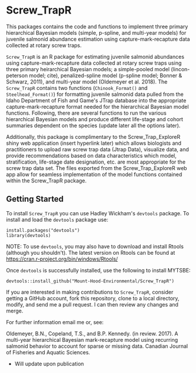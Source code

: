# Screw_TrapR
This packages contains the code and functions to implement three primary hierarchical Bayesian models (simple, p-spline, and multi-year models) for juvenile salmonid abundance estimation using capture-mark-recapture data collected at rotary screw traps. 

`Screw_TrapR` is an R package for estimating juvenile salmonid abundances using capture-mark-recapture data collected at rotary screw traps using three primary heirarchical Bayesian models; a simple-pooled  model (lincon-peterson model; cite), penalized-spline model (p-spline model; Bonner & Schwarz, 2011), and multi-year model (Oldemeyer et al. 2018). The `Screw_TrapR` contains two functions (`Chinook_Format()` and `Steelhead_Format()`) for formatting juvenile salmonid data pulled from the Idaho Department of Fish and Game's JTrap database into the appropriate capture-mark-recapture format needed for the hierarchical Bayesian model functions. Following, there are several functions to run the various hierarchical Bayesian models and produce different life-stage and cohort summaries dependent on the species (update later all the options later). 

Additionally, this package is complimentary to the Screw_Trap_ExploreR shiny web application (insert hyperlink later) which allows biologists and practitioners to upload raw screw trap data (Jtrap Data), visualize data, and provide recommendations based on data characteristics which model, stratification, life-stage date designation, etc. are most appropriate for the screw trap data set. The files exported from the Screw_Trap_ExploreR web app allow for seamless implementation of the model functions contained within the Screw_TrapR package.

## Getting Started

To install `Screw_TrapR` you can use Hadley Wickham's `devtools` package. To install and load the `devtools` package use:
```
install.packages("devtools")
library(devtools)
```
NOTE: To use `devtools`, you may also have to download and install Rtools (although you shouldn't). The latest version on Rtools can be found at
https://cran.r-project.org/bin/windows/Rtools/

Once `devtools` is successfully installed, use the following to install MYTSBE:
```
devtools::install_github("Mount-Hood-Environmental/Screw_TrapR")
```
If you are interested in making contributions to `Screw_TrapR`, consider getting a GitHub account, fork this repository, clone to a local directory, modify, and send me a pull request. I can then review any changes and merge.

For further information email me or, see:

Oldemeyer, B.N., Copeland, T.S., and B.P. Kennedy. (in review. 2017). A multi-year hierarchical Bayesian mark-recapture model using recurring salmonid behavior to account for sparse or missing data. Canadian Journal of Fisheries and Aquatic Sciences. 

* Will update upon publication
